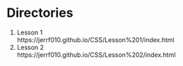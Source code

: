 <h1>Directories</h1>

<ol>
  <li>Lesson 1</li> https://jerrf010.github.io/CSS/Lesson%201/index.html
  <li>Lesson 2</li> https://jerrf010.github.io/CSS/Lesson%202/index.html
</ol>
